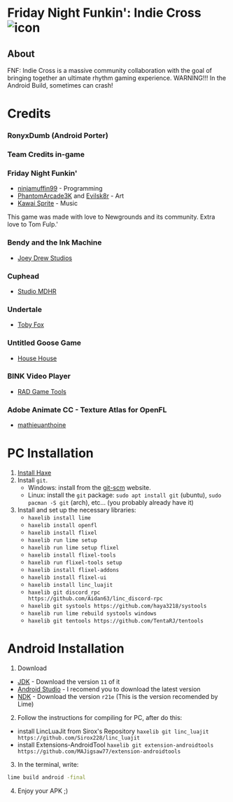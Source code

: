 # Friday Night Funkin': Indie Cross ![icon](assets/compileData/icon32.png)
## About
FNF: Indie Cross is a massive community collaboration with the goal of bringing together an ultimate rhythm gaming experience.
WARNING!!! In the Android Build, sometimes can crash!

# Credits
### RonyxDumb (Android Porter)
### Team Credits in-game

### Friday Night Funkin'
 - [ninjamuffin99](https://twitter.com/ninja_muffin99) - Programming
 - [PhantomArcade3K](https://twitter.com/phantomarcade3k) and [Evilsk8r](https://twitter.com/evilsk8r) - Art
 - [Kawai Sprite](https://twitter.com/kawaisprite) - Music

This game was made with love to Newgrounds and its community. Extra love to Tom Fulp.'

### Bendy and the Ink Machine
 - [Joey Drew Studios](https://twitter.com/joeydrewstu)

### Cuphead
 - [Studio MDHR](https://twitter.com/studiomdhr)

### Undertale
 - [Toby Fox](https://twitter.com/tobyfox)

### Untitled Goose Game
 - [House House](https://twitter.com/house_house_)

### BINK Video Player
 - [RAD Game Tools](http://www.radgametools.com/)

### Adobe Animate CC - Texture Atlas for OpenFL
 - [mathieuanthoine](https://github.com/mathieuanthoine)


# PC Installation
1. [Install Haxe](https://haxe.org/download)
2. Install `git`.
	- Windows: install from the [git-scm](https://git-scm.com/downloads) website.
	- Linux: install the `git` package: `sudo apt install git` (ubuntu), `sudo pacman -S git` (arch), etc... (you probably already have it)
3. Install and set up the necessary libraries:
	- `haxelib install lime`
	- `haxelib install openfl`
	- `haxelib install flixel`
	- `haxelib run lime setup`
	- `haxelib run lime setup flixel`
	- `haxelib install flixel-tools`
	- `haxelib run flixel-tools setup`
	- `haxelib install flixel-addons`
	- `haxelib install flixel-ui`
	- `haxelib install linc_luajit`
	- `haxelib git discord_rpc https://github.com/Aidan63/linc_discord-rpc`
	- `haxelib git systools https://github.com/haya3218/systools`
	- `haxelib run lime rebuild systools windows`
	- `haxelib git tentools https://github.com/TentaRJ/tentools`
	
# Android Installation
1. Download
* [JDK](https://www.oracle.com/java/technologies/javase/javase-jdk8-downloads.html) - Download the version `11` of it
* [Android Studio](https://developer.android.com/studio) - I recomend you to download the latest version
* [NDK](https://developer.android.com/ndk/downloads/older_releases?hl=fi) - Download the version  `r21e` (This is the version recomended by Lime)

2. Follow the instructions for compiling for PC, after do this:
- install LincLuaJit from Sirox's Repository
  `haxelib git linc_luajit https://github.com/Sirox228/linc_luajit`
- install Extensions-AndroidTool 
  `haxelib git extension-androidtools https://github.com/MAJigsaw77/extension-androidtools`
  
 3. In the terminal, write:
 ```cmd
 lime build android -final
 ```
 
 4. Enjoy your APK ;)
  
